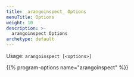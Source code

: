 ```yaml
---
title: _arangoinspect_ Options
menuTitle: Options
weight: 10
description: >-
  arangoinspect Options
archetype: default
---
```

Usage: `arangoinspect [<options>]`

{{% program-options name="arangoinspect" %}}
